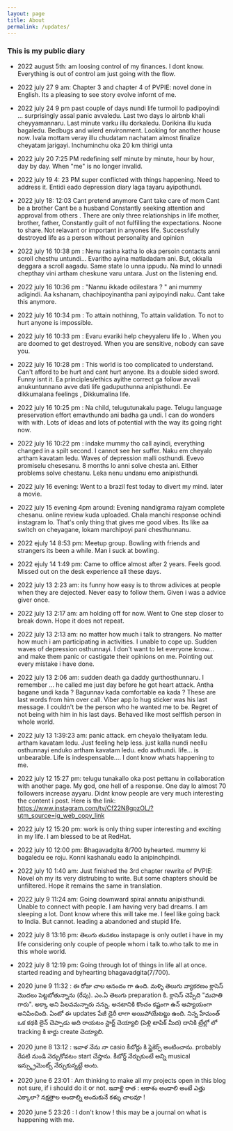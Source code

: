 ```yaml
---
layout: page
title: About
permalink: /updates/
---
```



### This is my public diary 
- 2022 august 5th: am loosing control of my finances. I dont know. Everything is out of control am just going with the flow. 
- 2022 july 27 9 am: Chapter 3 and chapter 4 of PVPIE: novel done in English. Its a pleasing to see story evolve infornt of me.
- 2022 july 24 9 pm past couple of days nundi life turmoil lo padipoyindi ... surprisingly assal panic avvaledu. Last two days lo airbnb khali cheyyamannaru. 
  Last minute varku illu dorkaledu. Dorikina illu kuda bagaledu. Bedbugs and wierd environment. Looking for another house now. 
  Ivala mottam veray illu chudatam nachatam almost finalize cheyatam jarigayi. Inchuminchu oka 20 km thirigi unta
- 2022 july 20 7:25 PM redefining self minute by minute, hour by hour, day by day. When "me" is no longer invalid.
- 2022 july 19 4: 23 PM super conflicted with things happening. Need to address it. 
Entidi eado depression diary laga tayaru ayipothundi.
- 2022 july 18: 12:03 
Cant pretend anymore 
Cant take care of mom 
Cant be a brother 
Cant be a husband 
Constantly seeking attention and approval from others . 
There are only three relationships in life mother, brother, father, 
Constantly guilt of not fulfilling the expectations. 
Noone to share. 
Not relavant or important in anyones life. 
Successfully destroyed life as a person without personality and opinion

- 2022 july 16 10:38 pm : Nenu rasina katha lo oka persoin contacts anni scroll chesthu untundi... Evaritho ayina matladadam ani. 
But, okkalla deggara a scroll aagadu. Same state lo unna ippudu. Na mind lo unnadi chepthay vini artham cheskune varu untara. Just on the listening end. 

- 2022 july 16 10:36 pm : "Nannu ikkade odilestara ? " ani mummy adigindi. Aa kshanam, chachipoyinantha pani ayipoyindi naku. Cant take this anymore. 


- 2022 july 16 10:34 pm : To attain nothinng, To attain validation. To not to hurt anyone is impossible.
- 2022 july 16 10:33 pm : Evaru evariki help cheyyaleru life lo . When you are doomed to get destroyed. When you are sensitive, nobody can save you. 

- 2022 july 16 10:28 pm : This world is too complicated to understand. Can't afford to be hurt and cant hurt anyone. Its a double sided sword. 
Funny isnt it. Ea principles/ethics ayithe correct ga follow avvali anukuntunnano avve dati life gaduputhunna anipisthundi. 
Ee dikkumalana feelings , Dikkumalina life.

- 2022 july 16 10:25 pm : Na child, telugutunakalu page. Telugu language preservation effort emavthundo ani badha ga undi. I can do wonders with with. Lots of ideas and lots of potential with the way its going right now. 

- 2022 july 16 10:22 pm : indake mummy tho call ayindi, everything changed in a spilt second. I cannot see her suffer. 
Naku em cheyalo artham kavatam ledu. Waves of depression malli osthundi. Evevo promiselu chesesanu. 8 months lo anni solve chesta ani. Either problems solve chestanu. Leka nenu undanu emo anipisthundi.

- 2022 july 16 evening: Went to a brazil fest today to divert my mind. later a movie.

- 2022 july 15 evening 4pm around: Evening nandigrama rajyam complete chesanu. online review kuda uploaded. Chala manchi response ochindi instagram lo. That's only thing that gives me good vibes. Its like aa switch on cheyagane, lokam marchipoyi pani chesthunnanu.  

- 2022 ejuly 14 8:53 pm: Meetup group. Bowling with friends and strangers its been a while. Man i suck at bowling. 

- 2022 ejuly 14 1:49 pm: Came to office almost after 2 years. Feels good. Missed out on the desk experience all these days. 

- 2022 july 13 2:23 am: its funny how easy is to throw adivices at people when they are dejected. Never easy to follow them. Given i was a advice giver once. 
- 2022 july 13 2:17 am: am holding off for now. Went to One step closer to break down. Hope it does not repeat. 

- 2022 july 13 2:13 am: no matter how much i talk to strangers. No matter how much i am participating in activities. I unable to cope up. Sudden waves of depression osthunnayi. I don't want to let everyone know... and make them panic or castigate their opinions on me. Pointing out every mistake i have done. 

- 2022 july 13 2:06 am: sudden death ga daddy gurthosthunnaru. I remember ... he called me just day before he got heart attack. Antha bagane undi kada ? Bagunnav kada comfortable ea kada ? These are last words from him over call. Viber app lo hug sticker was his last message. 
I couldn't be the person who he wanted me to be. Regret of not being with him in his last days. Behaved like most selffish person in whole world. 

- 2022 july 13 1:39:23 am: panic attack. em cheyalo theliyatam ledu. artham kavatam ledu. Just feeling help less. just kalla nundi neellu osthunnayi enduko artham kavatam ledu. edo avthundi. life... is unbearable. Life is indespensable.... I dont know whats happening to me. 

- 2022 july 12 15:27 pm: telugu tunakallo oka post pettanu in collaboration with another page. My god, one hell of a response. One day lo almost 70 followers increase ayyaru. Didnt know people are very much interesting the content i post.
Here is the link: https://www.instagram.com/tv/Cf22N8gpzOL/?utm_source=ig_web_copy_link 
- 2022 july 12 15:20 pm: work is only thing super interesting and exciting in my life. I am blessed to be at RedHat. 
- 2022 july 10 12:00 pm: Bhagavadgita 8/700 byhearted. mummy ki bagaledu ee roju. Konni kashanalu eado la anipinchpindi. 
- 2022 july 10 1:40 am: Just finished the 3rd chapter rewrite of PVPIE: Novel oh my its very distrubing to write. But some chapters should be unfiltered. Hope it remains the same in translation. 
- 2022 july 9 11:24 am: Going downward spiral annatu anipisthundi. Unable to connect with people. I am having very bad dreams. I am sleeping a lot. Dont know where this will take me. I feel like going back to India. But cannot. leading a abandoned and stupid life.
- 2022 july 8 13:16 pm: తెలుగు తునకలు instapage is only outlet i have in my life considering only couple of people whom i talk to.who talk to me in this whole world. 
- 2022 july 8 12:19 pm: Going through lot of things in life all at once. started reading and byhearting bhagavadgita(7/700).
- 2020 june 9 11:32 : ఈ రోజు చాల ఆనందం గా ఉంది. మళ్ళి తెలుగు వ్యాకరణం క్లాసెస్ మొదలు పెట్టబోతున్నాను (రేపు). ఎం.ఏ తెలుగు preparation కి. క్లాసెస్ చెప్పేది "మహతి గారు". అక్కా అని పిలవమన్నారు నన్ను. అనటానికి కొంచం కష్టంగా ఉన్ ఆప్యాయంగా అనిపించింది. 
ఏంటో ఈ updates పేజీ డైరీ లాగా అయిపోయేటట్టు ఉంది. నిన్న హేమంత్ ఒక కథకి లైన్ చెప్పాడు అది రాయటం స్టార్ట్ చెయ్యాలి (పెళ్లి టాపిక్ మీద) దానికి ట్రేల్లో లో tracking కి కార్డు create చెయ్యాలి.  
- 2020 june 8 13:12 : ఇవాళ నేను నా casio కీబోర్డు కి స్టైకెర్స్ అంటించాను. probably రేపటి నుండి నెర్చుకోవటం start చేస్తాను. కీబోర్డ్ నేర్చుకుంటే అన్ని musical ఇన్స్ట్రుమెంట్స్ నేర్చుకున్నట్టే అంట. 
- 2020 june 6 23:01 : Am thinking to make all my projects open in this blog not sure,
  if i should do it or not. 
  ఇవాళ్టి రాత :
  ఆకాశం అందాలి అంటే 
  ఎత్తు ఎక్కాలా?
  నక్షత్రాల అందాల్ని 
  అందుకునే కళ్ళు చాలవూ !
- 2020 june 5 23:26 : I don't know ! this may be a journal on what is happening with me. 
